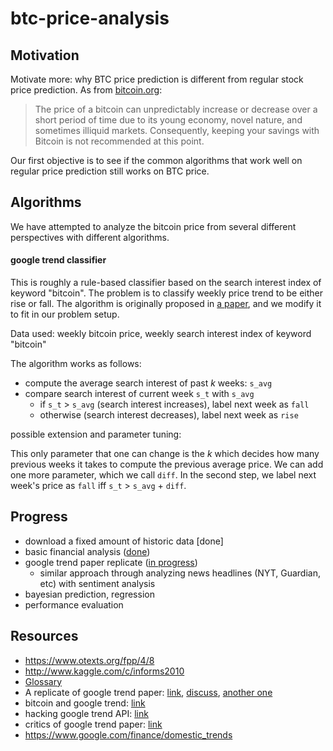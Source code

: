 # btc-price-analysis

## Motivation

Motivate more: why BTC price prediction is different from regular stock price prediction. As from [bitcoin.org](https://bitcoin.org/en/you-need-to-know):

> The price of a bitcoin can unpredictably increase or decrease over a short period of time due to its young economy, novel nature, and sometimes illiquid markets. Consequently, keeping your savings with Bitcoin is not recommended at this point. 

Our first objective is to see if the common algorithms that work well on regular price prediction still works on BTC price.

## Algorithms

We have attempted to analyze the bitcoin price from several different perspectives with different algorithms.

#### google trend classifier

This is roughly a rule-based classifier based on the search interest index of keyword "bitcoin". The problem is to classify weekly price trend to be either rise or fall. The algorithm is originally proposed in [a paper](http://www.nature.com/srep/2013/130425/srep01684/full/srep01684.html), and we modify it to fit in our problem setup.

Data used: weekly bitcoin price, weekly search interest index of keyword "bitcoin"

The algorithm works as follows:

- compute the average search interest of past _k_ weeks: `s_avg`
- compare search interest of current week `s_t` with `s_avg`
  - if `s_t` > `s_avg` (search interest increases), label next week as `fall`
  - otherwise (search interest decreases), label next week as `rise`

possible extension and parameter tuning:

This only parameter that one can change is the _k_ which decides how many previous weeks it takes to compute the previous average price. We can add one more parameter, which we call `diff`. In the second step, we label next week's price as `fall` iff `s_t` > `s_avg` + `diff`.


## Progress

- download a fixed amount of historic data [done]
- basic financial analysis ([done](http://nbviewer.ipython.org/github/yyl/btc-price-analysis/blob/master/notes/basics.ipynb))
- google trend paper replicate ([in progress](http://nbviewer.ipython.org/github/yyl/btc-price-analysis/blob/master/notes/google_trend.ipynb))
  - similar approach through analyzing news headlines (NYT, Guardian, etc) with sentiment analysis
- bayesian prediction, regression
- performance evaluation

## Resources

- https://www.otexts.org/fpp/4/8
- http://www.kaggle.com/c/informs2010
- [Glossary](https://support.coinbase.com/customer/portal/articles/1833695-bitcoin-glossary)
- A replicate of google trend paper: [link](http://nbviewer.ipython.org/github/twiecki/replicate_google_trends/tree/master/), [discuss](https://www.quantopian.com/posts/google-search-terms-predict-market-movements), [another one](http://nbviewer.ipython.org/gist/shabbychef/5808945)
- bitcoin and google trend: [link](http://www.btcfeed.net/infographics/google-trends-indicate-positive-interest-bitcoin/)
- hacking google trend API: [link](http://techslides.com/hacking-the-google-trends-api)
- critics of google trend paper: [link](http://sellthenews.tumblr.com/post/49271345693/piled-higher-and-deeper)
- https://www.google.com/finance/domestic_trends
